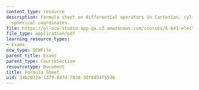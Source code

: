 ```yaml
---
content_type: resource
description: Formula sheet on differential operators in Cartesian, cylindrical, and
  spherical coordinates.
file: https://ol-ocw-studio-app-qa.s3.amazonaws.com/courses/6-641-electromagnetic-fields-forces-and-motion-spring-2009/34b2022a13798d7d782d30f8454f5520_MIT6_641s09_study02.pdf
file_type: application/pdf
learning_resource_types:
- Exams
ocw_type: OCWFile
parent_title: Exams
parent_type: CourseSection
resourcetype: Document
title: Formula Sheet
uid: 34b2022a-1379-8d7d-782d-30f8454f5520
---
```

